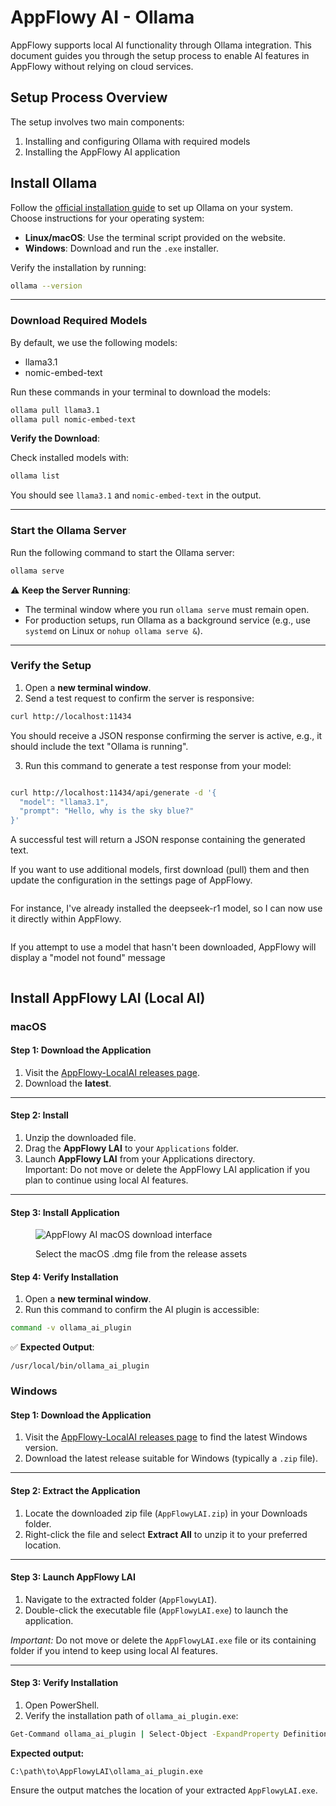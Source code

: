 # AppFlowy AI - Ollama

AppFlowy supports local AI functionality through Ollama integration. This document guides you through the setup process to enable AI features in AppFlowy without relying on cloud services.


## Setup Process Overview

The setup involves two main components:

1. Installing and configuring Ollama with required models
2. Installing the AppFlowy AI application

## Install Ollama

Follow the [official installation guide](https://ollama.com/) to set up Ollama on your system. Choose instructions for your operating system:

* **Linux/macOS**: Use the terminal script provided on the website.
* **Windows**: Download and run the `.exe` installer.

Verify the installation by running:

```bash
ollama --version
```

***

### Download Required Models

By default, we use the following models:

* llama3.1
* nomic-embed-text

Run these commands in your terminal to download the models:

```bash
ollama pull llama3.1  
ollama pull nomic-embed-text
```

**Verify the Download**:

Check installed models with:

```bash
ollama list
```

You should see `llama3.1` and `nomic-embed-text` in the output.

***

### Start the Ollama Server

Run the following command to start the Ollama server:

```bash
ollama serve
```

⚠️ **Keep the Server Running**:

* The terminal window where you run `ollama serve` must remain open.
* For production setups, run Ollama as a background service (e.g., use `systemd` on Linux or `nohup ollama serve &`).

***

### Verify the Setup

1. Open a **new terminal window**.
2. Send a test request to confirm the server is responsive:

```bash
curl http://localhost:11434
```

You should receive a JSON response confirming the server is active, e.g., it should include the text "Ollama is running".

3. Run this command to generate a test response from your model:

```bash

curl http://localhost:11434/api/generate -d '{
  "model": "llama3.1",
  "prompt": "Hello, why is the sky blue?"
}'

```

A successful test will return a JSON response containing the generated text.


If you want to use additional models, first download (pull) them and then update the configuration in the settings page of AppFlowy.

<figure><img src="../../.gitbook/assets/image (94).png" alt=""><figcaption></figcaption></figure>


For instance, I've already installed the deepseek-r1 model, so I can now use it directly within AppFlowy.

<figure><img src="../../.gitbook/assets/use_deepseek.png" alt=""><figcaption></figcaption></figure>


If you attempt to use a model that hasn't been downloaded, AppFlowy will display a "model not found" message


<figure><img src="../../.gitbook/assets/model_not_found.png" alt=""><figcaption></figcaption></figure>


## Install AppFlowy LAI (Local AI)

### macOS

#### Step 1: Download the Application

1. Visit the [AppFlowy-LocalAI releases page](https://github.com/AppFlowy-IO/AppFlowy-LocalAI/releases).
2. Download the **latest**.

***

#### Step 2: Install

1. Unzip the downloaded file.
2. Drag the **AppFlowy LAI** to your `Applications` folder.
3. Launch **AppFlowy LAI** from your Applications directory.\
   Important: Do not move or delete the AppFlowy LAI application if you plan to continue using local AI features.

***

#### Step 3: Install Application

<figure><img src="../../.gitbook/assets/image (7).png" alt="AppFlowy AI macOS download interface"><figcaption><p>Select the macOS .dmg file from the release assets</p></figcaption></figure>


#### Step 4: Verify Installation

1. Open a **new terminal window**.
2. Run this command to confirm the AI plugin is accessible:

```bash
command -v ollama_ai_plugin  
```

✅ **Expected Output**:

```
/usr/local/bin/ollama_ai_plugin  
```

### Windows

#### Step 1: Download the Application

1. Visit the [AppFlowy-LocalAI releases page](https://github.com/AppFlowy-IO/AppFlowy-LocalAI/releases) to find the latest Windows version.
2. Download the latest release suitable for Windows (typically a `.zip` file).

***

#### Step 2: Extract the Application

1. Locate the downloaded zip file (`AppFlowyLAI.zip`) in your Downloads folder.
2. Right-click the file and select **Extract All** to unzip it to your preferred location.

***

#### Step 3: Launch AppFlowy LAI

1. Navigate to the extracted folder (`AppFlowyLAI`).
2. Double-click the executable file (`AppFlowyLAI.exe`) to launch the application.

*Important:* Do not move or delete the `AppFlowyLAI.exe` file or its containing folder if you intend to keep using local AI features.

***

#### Step 3: Verify Installation

1. Open PowerShell.
2. Verify the installation path of `ollama_ai_plugin.exe`:

```cmd
Get-Command ollama_ai_plugin | Select-Object -ExpandProperty Definition
```

**Expected output:**

```
C:\path\to\AppFlowyLAI\ollama_ai_plugin.exe
```

Ensure the output matches the location of your extracted `AppFlowyLAI.exe`.

